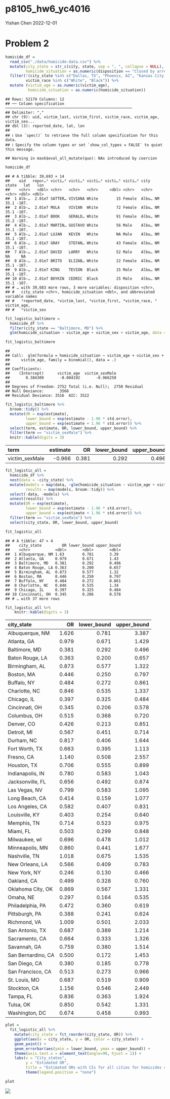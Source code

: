 p8105_hw6_yc4016
================
Yishan Chen
2022-12-01

# Problem 2

``` r
homicide_df = 
  read_csv("./data/homicide-data.csv") %>% 
  mutate(city_state = str_c(city, state, sep = ", ", collapse = NULL),
         homicide_situation = as.numeric(disposition == "Closed by arrest")) %>% 
  filter(!(city_state %in% c("Dallas, TX", "Phoenix, AZ", "Kansas City, MO", "Tulsa, AL")),
         victim_race %in% c("White", "Black")) %>% 
  mutate (victim_age = as.numeric(victim_age),
          homicide_situation = as.numeric(homicide_situation))
```

    ## Rows: 52179 Columns: 12
    ## ── Column specification ────────────────────────────────────────────────────────
    ## Delimiter: ","
    ## chr (9): uid, victim_last, victim_first, victim_race, victim_age, victim_sex...
    ## dbl (3): reported_date, lat, lon
    ## 
    ## ℹ Use `spec()` to retrieve the full column specification for this data.
    ## ℹ Specify the column types or set `show_col_types = FALSE` to quiet this message.

    ## Warning in mask$eval_all_mutate(quo): NAs introduced by coercion

``` r
homicide_df
```

    ## # A tibble: 39,693 × 14
    ##    uid   repor…¹ victi…² victi…³ victi…⁴ victi…⁵ victi…⁶ city  state   lat   lon
    ##    <chr>   <dbl> <chr>   <chr>   <chr>     <dbl> <chr>   <chr> <chr> <dbl> <dbl>
    ##  1 Alb-…  2.01e7 SATTER… VIVIANA White        15 Female  Albu… NM     35.1 -107.
    ##  2 Alb-…  2.01e7 MULA    VIVIAN  White        72 Female  Albu… NM     35.1 -107.
    ##  3 Alb-…  2.01e7 BOOK    GERALD… White        91 Female  Albu… NM     35.2 -107.
    ##  4 Alb-…  2.01e7 MARTIN… GUSTAVO White        56 Male    Albu… NM     35.1 -107.
    ##  5 Alb-…  2.01e7 LUJAN   KEVIN   White        NA Male    Albu… NM     35.1 -107.
    ##  6 Alb-…  2.01e7 GRAY    STEFAN… White        43 Female  Albu… NM     35.1 -107.
    ##  7 Alb-…  2.01e7 DAVID   LARRY   White        52 Male    Albu… NM     NA     NA 
    ##  8 Alb-…  2.01e7 BRITO   ELIZAB… White        22 Female  Albu… NM     35.1 -107.
    ##  9 Alb-…  2.01e7 KING    TEVION  Black        15 Male    Albu… NM     35.1 -107.
    ## 10 Alb-…  2.01e7 BOYKIN  CEDRIC  Black        25 Male    Albu… NM     35.1 -107.
    ## # … with 39,683 more rows, 3 more variables: disposition <chr>,
    ## #   city_state <chr>, homicide_situation <dbl>, and abbreviated variable names
    ## #   ¹​reported_date, ²​victim_last, ³​victim_first, ⁴​victim_race, ⁵​victim_age,
    ## #   ⁶​victim_sex

``` r
fit_logistic_baltimore = 
  homicide_df %>% 
  filter(city_state == "Baltimore, MD") %>%
  glm(homicide_situation ~ victim_age + victim_sex + victim_age, data = ., family = binomial()) 

fit_logistic_baltimore
```

    ## 
    ## Call:  glm(formula = homicide_situation ~ victim_age + victim_sex + 
    ##     victim_age, family = binomial(), data = .)
    ## 
    ## Coefficients:
    ##    (Intercept)      victim_age  victim_sexMale  
    ##       0.384309       -0.004192       -0.966250  
    ## 
    ## Degrees of Freedom: 2752 Total (i.e. Null);  2750 Residual
    ## Null Deviance:       3568 
    ## Residual Deviance: 3516  AIC: 3522

``` r
fit_logistic_baltimore %>% 
  broom::tidy() %>% 
  mutate(OR = exp(estimate),
         lower_bound = exp(estimate - 1.96 * std.error),
         upper_bound = exp(estimate + 1.96 * std.error)) %>%
  select(term, estimate, OR, lower_bound, upper_bound) %>%
  filter(term == "victim_sexMale") %>% 
  knitr::kable(digits = 3)
```

| term           | estimate |    OR | lower_bound | upper_bound |
|:---------------|---------:|------:|------------:|------------:|
| victim_sexMale |   -0.966 | 0.381 |       0.292 |       0.496 |

``` r
fit_logistic_all =
  homicide_df %>% 
  nest(data = -city_state) %>% 
  mutate(models = map(data, ~glm(homicide_situation ~ victim_age + victim_sex + victim_age, data = .x, family = binomial())),
         results = map(models, broom::tidy)) %>% 
  select(-data, -models) %>% 
  unnest(results) %>% 
  mutate(OR = exp(estimate),
         lower_bound = exp(estimate - 1.96 * std.error),
         upper_bound = exp(estimate + 1.96 * std.error)) %>%
  filter(term == "victim_sexMale") %>% 
  select(city_state, OR, lower_bound, upper_bound)

fit_logistic_all
```

    ## # A tibble: 47 × 4
    ##    city_state         OR lower_bound upper_bound
    ##    <chr>           <dbl>       <dbl>       <dbl>
    ##  1 Albuquerque, NM 1.63        0.781       3.39 
    ##  2 Atlanta, GA     0.979       0.671       1.43 
    ##  3 Baltimore, MD   0.381       0.292       0.496
    ##  4 Baton Rouge, LA 0.363       0.200       0.657
    ##  5 Birmingham, AL  0.873       0.577       1.32 
    ##  6 Boston, MA      0.446       0.250       0.797
    ##  7 Buffalo, NY     0.484       0.272       0.861
    ##  8 Charlotte, NC   0.846       0.535       1.34 
    ##  9 Chicago, IL     0.397       0.325       0.484
    ## 10 Cincinnati, OH  0.345       0.206       0.578
    ## # … with 37 more rows

``` r
fit_logistic_all %>% 
    knitr::kable(digits = 3)
```

| city_state         |    OR | lower_bound | upper_bound |
|:-------------------|------:|------------:|------------:|
| Albuquerque, NM    | 1.626 |       0.781 |       3.387 |
| Atlanta, GA        | 0.979 |       0.671 |       1.429 |
| Baltimore, MD      | 0.381 |       0.292 |       0.496 |
| Baton Rouge, LA    | 0.363 |       0.200 |       0.657 |
| Birmingham, AL     | 0.873 |       0.577 |       1.322 |
| Boston, MA         | 0.446 |       0.250 |       0.797 |
| Buffalo, NY        | 0.484 |       0.272 |       0.861 |
| Charlotte, NC      | 0.846 |       0.535 |       1.337 |
| Chicago, IL        | 0.397 |       0.325 |       0.484 |
| Cincinnati, OH     | 0.345 |       0.206 |       0.578 |
| Columbus, OH       | 0.515 |       0.368 |       0.720 |
| Denver, CO         | 0.426 |       0.213 |       0.851 |
| Detroit, MI        | 0.567 |       0.451 |       0.714 |
| Durham, NC         | 0.817 |       0.406 |       1.644 |
| Fort Worth, TX     | 0.663 |       0.395 |       1.113 |
| Fresno, CA         | 1.140 |       0.508 |       2.557 |
| Houston, TX        | 0.706 |       0.555 |       0.899 |
| Indianapolis, IN   | 0.780 |       0.583 |       1.043 |
| Jacksonville, FL   | 0.656 |       0.492 |       0.874 |
| Las Vegas, NV      | 0.799 |       0.583 |       1.095 |
| Long Beach, CA     | 0.414 |       0.159 |       1.077 |
| Los Angeles, CA    | 0.582 |       0.407 |       0.831 |
| Louisville, KY     | 0.403 |       0.254 |       0.640 |
| Memphis, TN        | 0.714 |       0.523 |       0.975 |
| Miami, FL          | 0.503 |       0.299 |       0.848 |
| Milwaukee, wI      | 0.696 |       0.478 |       1.012 |
| Minneapolis, MN    | 0.860 |       0.441 |       1.677 |
| Nashville, TN      | 1.018 |       0.675 |       1.535 |
| New Orleans, LA    | 0.566 |       0.409 |       0.783 |
| New York, NY       | 0.246 |       0.130 |       0.466 |
| Oakland, CA        | 0.499 |       0.328 |       0.760 |
| Oklahoma City, OK  | 0.869 |       0.567 |       1.331 |
| Omaha, NE          | 0.297 |       0.164 |       0.535 |
| Philadelphia, PA   | 0.472 |       0.360 |       0.619 |
| Pittsburgh, PA     | 0.388 |       0.241 |       0.624 |
| Richmond, VA       | 1.009 |       0.501 |       2.033 |
| San Antonio, TX    | 0.687 |       0.389 |       1.214 |
| Sacramento, CA     | 0.664 |       0.333 |       1.326 |
| Savannah, GA       | 0.759 |       0.380 |       1.514 |
| San Bernardino, CA | 0.500 |       0.172 |       1.453 |
| San Diego, CA      | 0.380 |       0.185 |       0.778 |
| San Francisco, CA  | 0.513 |       0.273 |       0.966 |
| St. Louis, MO      | 0.687 |       0.519 |       0.909 |
| Stockton, CA       | 1.156 |       0.546 |       2.449 |
| Tampa, FL          | 0.836 |       0.363 |       1.924 |
| Tulsa, OK          | 0.850 |       0.542 |       1.331 |
| Washington, DC     | 0.674 |       0.458 |       0.993 |

``` r
plot = 
  fit_logistic_all %>% 
    mutate(city_state = fct_reorder(city_state, OR)) %>% 
    ggplot(aes(x = city_state, y = OR, color = city_state)) + 
    geom_point() + 
    geom_errorbar(aes(ymin = lower_bound, ymax = upper_bound)) + 
    theme(axis.text.x = element_text(angle=90, hjust = 1)) + 
    labs(x = "City_states",
         y = "Estimated OR",
         title = "Estimated ORs with CIs for all cities for homicides comparing male/female victims") +
         theme(legend.position = "none") 

plot
```

![](p8105_hw6_yc4016_files/figure-gfm/unnamed-chunk-5-1.png)<!-- -->
